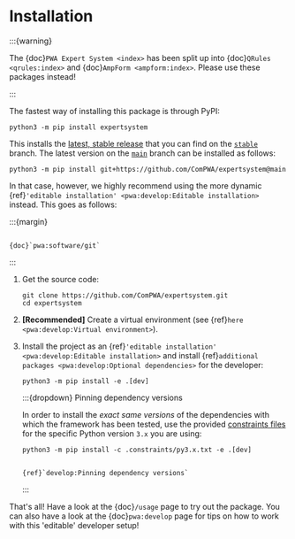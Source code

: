 # Installation

:::{warning}

The {doc}`PWA Expert System <index>` has been split up into
{doc}`QRules <qrules:index>` and {doc}`AmpForm <ampform:index>`. Please use
these packages instead!

:::

The fastest way of installing this package is through PyPI:

```shell
python3 -m pip install expertsystem
```

This installs the
[latest, stable release](https://pypi.org/project/expertsystem) that you can
find on the [`stable`](https://github.com/ComPWA/expertsystem/tree/stable)
branch. The latest version on the
[`main`](https://github.com/ComPWA/expertsystem/tree/main) branch can be
installed as follows:

```shell
python3 -m pip install git+https://github.com/ComPWA/expertsystem@main
```

In that case, however, we highly recommend using the more dynamic
{ref}`'editable installation' <pwa:develop:Editable installation>` instead.
This goes as follows:

:::{margin}

```{seealso}

{doc}`pwa:software/git`

```

:::

1. Get the source code:

   ```shell
   git clone https://github.com/ComPWA/expertsystem.git
   cd expertsystem
   ```

2. **[Recommended]** Create a virtual environment (see
   {ref}`here <pwa:develop:Virtual environment>`).

3. Install the project as an
   {ref}`'editable installation' <pwa:develop:Editable installation>` and
   install {ref}`additional packages <pwa:develop:Optional dependencies>` for
   the developer:

   ```shell
   python3 -m pip install -e .[dev]
   ```

   :::{dropdown} Pinning dependency versions

   In order to install the _exact same versions_ of the dependencies with which
   the framework has been tested, use the provided
   [constraints files](https://pip.pypa.io/en/stable/user_guide/#constraints-files)
   for the specific Python version `3.x` you are using:

   ```shell
   python3 -m pip install -c .constraints/py3.x.txt -e .[dev]
   ```

   ```{seealso}

   {ref}`develop:Pinning dependency versions`

   ```

   :::

That's all! Have a look at the {doc}`/usage` page to try out the package. You
can also have a look at the {doc}`pwa:develop` page for tips on how to work
with this 'editable' developer setup!
